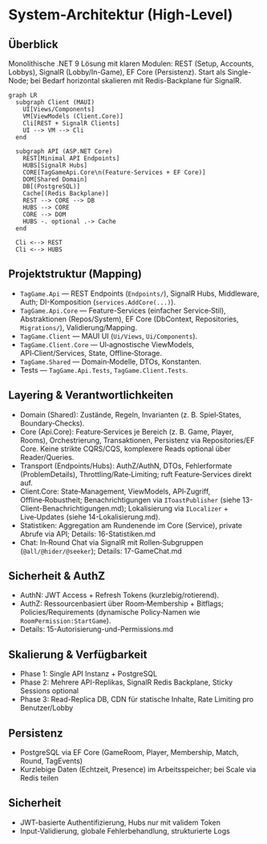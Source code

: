 # System-Architektur (High-Level)

## Überblick
Monolithische .NET 9 Lösung mit klaren Modulen: REST (Setup, Accounts, Lobbys), SignalR (Lobby/In-Game), EF Core (Persistenz). Start als Single-Node; bei Bedarf horizontal skalieren mit Redis-Backplane für SignalR.

```mermaid
graph LR
  subgraph Client (MAUI)
    UI[Views/Components]
    VM[ViewModels (Client.Core)]
    Cli[REST + SignalR Clients]
    UI --> VM --> Cli
  end

  subgraph API (ASP.NET Core)
    REST[Minimal API Endpoints]
    HUBS[SignalR Hubs]
    CORE[TagGameApi.Core\n(Feature-Services + EF Core)]
    DOM[Shared Domain]
    DB[(PostgreSQL)]
    Cache[(Redis Backplane)]
    REST --> CORE --> DB
    HUBS --> CORE
    CORE --> DOM
    HUBS -. optional .-> Cache
  end

  Cli <--> REST
  Cli <--> HUBS
```

## Projektstruktur (Mapping)
- `TagGame.Api` — REST Endpoints (`Endpoints/`), SignalR Hubs, Middleware, Auth; DI-Komposition (`services.AddCore(...)`).
- `TagGame.Api.Core` — Feature-Services (einfacher Service‑Stil), Abstraktionen (Repos/System), EF Core (DbContext, Repositories, `Migrations/`), Validierung/Mapping.
- `TagGame.Client` — MAUI UI (`Ui/Views`, `Ui/Components`).
- `TagGame.Client.Core` — UI‑agnostische ViewModels, API‑Client/Services, State, Offline‑Storage.
- `TagGame.Shared` — Domain‑Modelle, DTOs, Konstanten.
- Tests — `TagGame.Api.Tests`, `TagGame.Client.Tests`.

## Layering & Verantwortlichkeiten
- Domain (Shared): Zustände, Regeln, Invarianten (z. B. Spiel‑States, Boundary‑Checks).
- Core (Api.Core): Feature‑Services je Bereich (z. B. Game, Player, Rooms), Orchestrierung, Transaktionen, Persistenz via Repositories/EF Core. Keine strikte CQRS/CQS, komplexere Reads optional über Reader/Queries.
- Transport (Endpoints/Hubs): AuthZ/AuthN, DTOs, Fehlerformate (ProblemDetails), Throttling/Rate‑Limiting; ruft Feature‑Services direkt auf.
- Client.Core: State‑Management, ViewModels, API‑Zugriff, Offline‑Robustheit; Benachrichtigungen via `IToastPublisher` (siehe 13-Client-Benachrichtigungen.md); Lokalisierung via `ILocalizer` + Live‑Updates (siehe 14-Lokalisierung.md).
- Statistiken: Aggregation am Rundenende im Core (Service), private Abrufe via API; Details: 16-Statistiken.md
- Chat: In‑Round Chat via SignalR mit Rollen‑Subgruppen (`@all/@hider/@seeker`); Details: 17-GameChat.md

## Sicherheit & AuthZ
- AuthN: JWT Access + Refresh Tokens (kurzlebig/rotierend).
- AuthZ: Ressourcenbasiert über Room‑Membership + Bitflags; Policies/Requirements (dynamische Policy‑Namen wie `RoomPermission:StartGame`).
- Details: 15-Autorisierung-und-Permissions.md

## Skalierung & Verfügbarkeit
- Phase 1: Single API Instanz + PostgreSQL
- Phase 2: Mehrere API-Replikas, SignalR Redis Backplane, Sticky Sessions optional
- Phase 3: Read-Replica DB, CDN für statische Inhalte, Rate Limiting pro Benutzer/Lobby

## Persistenz
- PostgreSQL via EF Core (GameRoom, Player, Membership, Match, Round, TagEvents)
- Kurzlebige Daten (Echtzeit, Presence) im Arbeitsspeicher; bei Scale via Redis teilen

## Sicherheit
- JWT-basierte Authentifizierung, Hubs nur mit validem Token
- Input-Validierung, globale Fehlerbehandlung, strukturierte Logs
